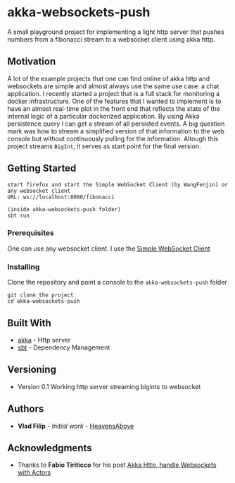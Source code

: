 # akka-websockets-push

A small playground project for implementing a light http server that pushes numbers from a fibonacci stream to a websocket client using akka http.

## Motivation

A lot of the example projects that one can find online of akka http and websockets are simple and almost always use the same use case: a chat application.
I recently started a project that is a full stack for monitoring a docker infrastructure. One of the features
that I wanted to implement is to have an almost real-time plot in the front end that reflects the state of the internal logic of a particular dockerized application.
By using Akka persistence query I can get a stream of all persisted events. A big question mark was how to stream a simplified version of that
information to the web console but without continuously pulling for the information. Altough this project streams `BigInt`, it serves as start point for the final
version.

## Getting Started

```
start firefox and start the Simple WebSocket Client (by WangFenjin) or any websocket client
URL: ws://localhost:8080/fibonacci  

(inside akka-websockets-push folder) 
sbt run
```

### Prerequisites

One can use any websocket client. I use the [Simple WebSocket Client](https://addons.mozilla.org/en-US/firefox/addon/simple-websocket-client/)

### Installing

Clone the repository and point a console to the `akka-websockets-push` folder

```
git clone the project
cd akka-websockets-push
```

## Built With

* [akka](https://akka.io/) - Http server
* [sbt](https://www.scala-sbt.org/) - Dependency Management

## Versioning

* Version 0.1 Working http server streaming bigints to websocket

## Authors

* **Vlad Filip** - *Initial work* - [HeavensAbove](https://www.heavens-above.com/)

## Acknowledgments

* Thanks to **Fabio Tiriticco** for his post [Akka Http, handle Websockets with Actors](http://ticofab.io/akka-http-websocket-example/)

